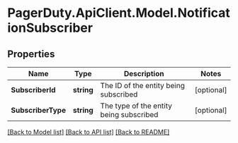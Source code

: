 # PagerDuty.ApiClient.Model.NotificationSubscriber
## Properties

Name | Type | Description | Notes
------------ | ------------- | ------------- | -------------
**SubscriberId** | **string** | The ID of the entity being subscribed | [optional] 
**SubscriberType** | **string** | The type of the entity being subscribed | [optional] 

[[Back to Model list]](../README.md#documentation-for-models) [[Back to API list]](../README.md#documentation-for-api-endpoints) [[Back to README]](../README.md)

